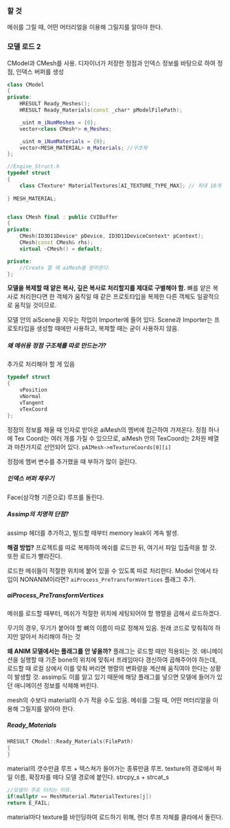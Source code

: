 ### 할 것
메쉬를 그릴 때, 어떤 머터리얼을 이용해 그릴지를 알아야 한다.

### 모델 로드 2
CModel과 CMesh를 사용.
디자이너가 저장한 정점과 인덱스 정보를 바탕으로 하여 정점, 인덱스 버퍼를 생성

``` cpp
class CModel
{
private:
	HRESULT Ready_Meshes();
	HRESULT Ready_Materials(const _char* pModelFilePath);

	_uint m_iNumMeshes = {0};
	vector<class CMesh*> m_Meshes;

	_uint m_iNumMaterials = {0};
	vector<MESH_MATERIAL> m_Materials; //구조체
};

//Engine_Struct.h
typedef struct
{
	class CTexture* MaterialTextures[AI_TEXTURE_TYPE_MAX]; // 최대 18개
	
} MESH_MATERIAL;


class CMesh final : public CVIBuffer
{
private:
	CMesh(ID3D11Device* pDevice, ID3D11DeviceContext* pContext);
	CMesh(const CMesh& rhs);
	virtual ~CMesh() = default;

private:
	//Create 할 때 aiMesh를 받아온다.
};
```

**모델을 복제할 때 얕은 복사, 깊은 복사로 처리할지를 제대로 구별해야 함.**
뼈를 얕은 복사로 처리한다면 한 객체가 움직일 때 같은 프로토타입을 복제한 다른 객체도 일괄적으로 움직일 것이므로.

모델 안의 aiScene을 지우는 작업이 Importer에 들어 있다.
Scene과 Importer는 프로토타입을 생성할 때에만 사용하고, 복제할 때는 굳이 사용하지 않음.
##### 왜 메쉬용 정점 구조체를 따로 만드는가?
추가로 처리해야 할 게 있음
``` cpp
typedef struct
{
	vPosition
	vNormal
	vTangent
	vTexCoord
};
```

정점의 정보를 채울 때 인자로 받아온 aiMesh의 멤버에 접근하여 가져온다.
정점 하나에 Tex Coord는 여러 개를 가질 수 있으므로, aiMesh 안의 TexCoord는 2차원 배열과 마찬가지로 선언되어 있다.
`pAIMesh->mTextureCoords[0][i]`

정점에 멤버 변수를 추가했을 때 부하가 많이 걸린다.

##### 인덱스 버퍼 채우기
Face(삼각형 기준으로) 루프를 돌린다.

##### Assimp의 치명적 단점?
assimp 헤더를 추가하고, 빌드할 때부터 memory leak이 계속 발생.

**해결 방법?**
프로젝트를 따로 복제하여 메쉬를 로드한 뒤, 여기서 파일 입출력을 할 것.
또한 로드가 빨라진다.

로드한 메쉬들이 적절한 위치에 붙어 있을 수 있도록 따로 처리한다.
Model 안에서 타입이 NONANIM이라면? `aiProcess_PreTransformVertices` 플래그 추가.

##### aiProcess_PreTransformVertices
메쉬를 로드할 때부터, 메쉬가 적절한 위치에 세팅되어야 할 행렬을 곱해서 로드하겠다.

무기의 경우, 무기가 붙어야 할 뼈의 이름이 따로 정해져 있음.
원래 코드로 맞춰줘야 하지만 알아서 처리해야 하는 것

**왜 ANIM 모델에서는 플래그를 안 넣을까?**
플래그는 로드할 때만 적용되는 것.
애니메이션을 실행할 때 기준 bone의 위치에 맞춰서 프레임마다 갱신하여 곱해주어야 하는데, 로드할 때 로컬 상에서 이를 맞춰 버리면 행렬의 변화량을 계산해 움직여야 한다는 상황이 발생할 것.
assimp도 이를 알고 있기 때문에 해당 플래그를 넣으면 모델에 들어가 있던 애니메이션 정보를 삭제해 버린다.

mesh의 수보다 material의 수가 적을 수도 있음.
메쉬를 그릴 때, 어떤 머터리얼을 이용해 그릴지를 알아야 한다.

##### Ready_Materials
``` cpp
HRESULT CModel::Ready_Materials(FilePath)
{
}
```
material의 갯수만큼 루프 + 텍스쳐가 들어가는 종류만큼 루프.
texture의 경로에서 파일 이름, 확장자를 떼다 모델 경로에 붙인다.
strcpy_s + strcat_s
``` cpp
//모델이 주로 터지는 이유.
if(nullptr == MeshMaterial.MaterialTextures[j])
return E_FAIL;
```

material마다 texture를 바인딩하여 로드하기 위해, 렌더 루프 자체를 클라에서 돌린다.